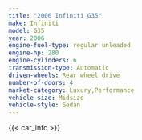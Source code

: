 ```yaml
---
title: "2006 Infiniti G35"
make: Infiniti
model: G35
year: 2006
engine-fuel-type: regular unleaded
engine-hp: 280
engine-cylinders: 6
transmission-type: Automatic
driven-wheels: Rear wheel drive
number-of-doors: 4
market-category: Luxury,Performance
vehicle-size: Midsize
vehicle-style: Sedan
---
```


{{< car_info >}}
